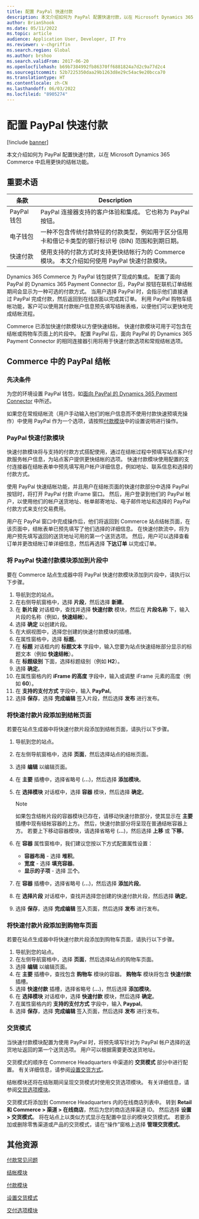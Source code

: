 ```yaml
---
title: 配置 PayPal 快速付款
description: 本文介绍如何为 PayPal 配置快速付款，以在 Microsoft Dynamics 365 Commerce 中启用更快的结帐功能。
author: BrianShook
ms.date: 05/11/2022
ms.topic: article
audience: Application User, Developer, IT Pro
ms.reviewer: v-chgriffin
ms.search.region: Global
ms.author: brshoo
ms.search.validFrom: 2017-06-20
ms.openlocfilehash: b69b7384992fb86370ff6881824a7d2c9a77d2c4
ms.sourcegitcommit: 52b7225350daa29b1263d8e29c54ac9e20bcca70
ms.translationtype: HT
ms.contentlocale: zh-CN
ms.lasthandoff: 06/03/2022
ms.locfileid: "8905274"
---
```

# <a name="configure-express-payments-for-paypal"></a>配置 PayPal 快速付款

[!include [banner](../includes/banner.md)]

本文介绍如何为 PayPal 配置快速付款，以在 Microsoft Dynamics 365 Commerce 中启用更快的结帐功能。

## <a name="key-terms"></a>重要术语

| 条款 | Description |
|---|---|
| PayPal 钱包 | PayPal 连接器支持的客户体验和集成。 它也称为 PayPal 按钮。 |
| 电子钱包 | 一种不包含传统付款特征的付款类型，例如用于区分信用卡和借记卡类型的银行标识号 (BIN) 范围和到期日期。 |
| 快速付款 | 使用支持的付款方式时支持更快结帐行为的 Commerce 模块。 本文介绍如何使用 PayPal 快速付款模块。 |

Dynamics 365 Commerce 为 PayPal 钱包提供了现成的集成。 配置了面向 PayPal 的 Dynamics 365 Payment Connector 后，PayPal 按钮在联机订单结帐期间会显示为一种可选的付款方式。 当用户选择 PayPal 时，会指示他们直接通过 PayPal 完成付款，然后返回到在线店面以完成其订单。 利用 PayPal 购物车结帐功能，客户可以使用其付款帐户信息预先填写结帐表格，以便他们可以更快地完成结帐流程。

Commerce 已添加快速付款模块以方便快速结帐。 快速付款模块可用于可包含在结帐或购物车页面上的片段中。 配置 PayPal 后，面向 PayPal 的 Dynamics 365 Payment Connector 的相同连接器引用将用于快速付款选项和常规结帐选项。

## <a name="paypal-checkout-in-commerce"></a>Commerce 中的 PayPal 结帐

### <a name="prerequisites"></a>先决条件

为您的环境设置 PayPal 钱包，如[面向 PayPal 的 Dynamics 365 Payment Connector](../paypal.md) 中所述。

如果您在常规结帐流（用户手动输入他们的帐户信息而不使用付款快速预填充操作）中使用 PayPal 作为一个选项，请按照[付款模块](../payment-module.md)中的设置说明进行操作。

### <a name="payment-express-module-with-paypal"></a>PayPal 快速付款模块

快速付款模块将与支持的付款方式搭配使用，通过在结帐过程中预填写站点客户付款服务帐户信息，为站点客户提供更快结帐的选项。 快速付款模块使用配置的支付连接器在结帐表单中预先填写用户帐户详细信息，例如地址、联系信息和选择的付款方式。

使用 PayPal 快速结帐功能，并且用户在结帐页面的快速付款部分中选择 PayPal 按钮时，将打开 PayPal 付款 iFrame 窗口。 然后，用户登录到他们的 PayPal 帐户，以使用他们的帐户送货地址、帐单邮寄地址、电子邮件地址和选择的 PayPal 付款方式来支付交易费用。

用户在 PayPal 窗口中完成操作后，他们将返回到 Commerce 站点结帐页面，在该页面中，结帐表单已预先填写了他们选择的详细信息。 在快速付款流中，将为用户预先填写返回的送货地址可用的第一个送货选项。 然后，用户可以选择查看订单并更改结帐订单详细信息，然后再选择 **下达订单** 以完成订单。

### <a name="add-the-payment-express-module-with-paypal-to-a-fragment"></a>将 PayPal 快速付款模块添加到片段中

要在 Commerce 站点生成器中将 PayPal 快速付款模块添加到片段中，请执行以下步骤。

1. 导航到您的站点。
1. 在右侧导航窗格中，选择 **片段**，然后选择 **新建**。
1. 在 **新片段** 对话框中，查找并选择 **快速付款** 模块，然后在 **片段名称** 下，输入片段的名称（例如，**快速结帐**）。
1. 选择 **确定** 以创建片段。
1. 在大纲视图中，选择您创建的快速付款模块的插槽。
1. 在属性窗格中，选择 **标题**。
1. 在 **标题** 对话框内的 **标题文本** 字段中，输入您要为站点快速结帐部分显示的标题文本（例如 **快速结帐**）。
1. 在 **标题级别** 下面，选择标题级别（例如 **H2**）。
1. 选择 **确定**。
1. 在属性窗格内的 **iFrame 的高度** 字段中，输入或调整 iFrame 元素的高度（例如 **60**）。
1. 在 **支持的支付方式** 字段中，输入 **PayPal**。
1. 选择 **保存**，选择 **完成编辑** 签入片段，然后选择 **发布** 进行发布。

### <a name="add-the-payment-express-fragment-to-the-checkout-page"></a>将快速付款片段添加到结帐页面

若要在站点生成器中将快速付款片段添加到结帐页面，请执行以下步骤。

1. 导航到您的站点。
1. 在左侧导航窗格中，选择 **页面**，然后选择站点的结帐页面。
1. 选择 **编辑** 以编辑页面。
1. 在 **主要** 插槽中，选择省略号 (**...**)，然后选择 **添加模块**。
1. 在 **选择模块** 对话框中，选择 **容器** 模块，然后选择 **确定**。

    > [!NOTE]
    > 如果包含结帐片段的容器模块已存在，请移动快速付款部分，使其显示在 **主要** 插槽中现有结帐容器的上方。 然后，快速付款部分将呈现在普通结帐容器上方。 若要上下移动容器模块，请选择省略号 (**...**)，然后选择 **上移** 或 **下移**。

1. 在 **容器** 属性窗格中，我们建议您按以下方式配置属性设置：

    - **容器布局** - 选择 **堆积**。
    - **宽度** - 选择 **填充容器**。
    - **显示的子项** - 选择 **三个**。

1. 在 **容器** 插槽中，选择省略号 (**...**)，然后选择 **添加片段**。
1. 在 **选择片段** 对话框中，查找并选择您创建的快速付款片段，然后选择 **确定**。
1. 选择 **保存**，选择 **完成编辑** 签入页面，然后选择 **发布** 进行发布。

### <a name="add-the-payment-express-fragment-to-the-cart-page"></a>将快速付款片段添加到购物车页面

若要在站点生成器中将快速付款片段添加到购物车页面，请执行以下步骤。

1. 导航到您的站点。
1. 在左侧导航窗格中，选择 **页面**，然后选择站点的购物车页面。
1. 选择 **编辑** 以编辑页面。
1. 在 **主要** 插槽中，查找包含 **购物车** 模块的容器。 **购物车** 模块将包含 **快速付款** 插槽。
1. 选择 **快速付款** 插槽，选择省略号 (**...**)，然后选择 **添加模块**。
1. 在 **选择模块** 对话框中，选择 **快速付款** 模块，然后选择 **确定**。
1. 在属性窗格内的 **支持的支付方式** 字段中，输入 **Paypal**。
1. 选择 **保存**，选择 **完成编辑** 签入页面，然后选择 **发布** 进行发布。

### <a name="modes-of-delivery"></a>交货模式

当快速付款模块配置为使用 PayPal 时，将预先填写针对为 PayPal 帐户选择的送货地址返回的第一个送货选项。 用户可以根据需要更改送货地址。

交货模式的顺序在 Commerce Headquarters 中渠道的 **交货模式** 部分中进行配置。 有关详细信息，请参阅[设置交货方式](/dynamicsax-2012/appuser-itpro/set-up-modes-of-delivery)。

结帐模块还将在结账期间呈现交货模式时使用交货选项模块。 有关详细信息，请参阅[交货选项模块](../delivery-options-module.md)。

交货模式将添加到 Commerce Headquarters 内的在线商店列表中。 转到 **Retail 和 Commerce \> 渠道 \> 在线商店**，然后为您的商店选择渠道 ID。 然后选择 **设置 \> 交货模式**。 将在站点上以类似方式显示在配置中显示的模块交货模式。 若要添加或删除零售渠道或产品的交货模式，请在“操作”窗格上选择 **管理交货模式**。

## <a name="additional-resources"></a>其他资源

[付款常见问题](payments-retail.md)

[结帐模块](../add-checkout-module.md)

[付款模块](../payment-module.md)

[设置交货模式](/dynamicsax-2012/appuser-itpro/set-up-modes-of-delivery)

[交付选项模块](../delivery-options-module.md)
